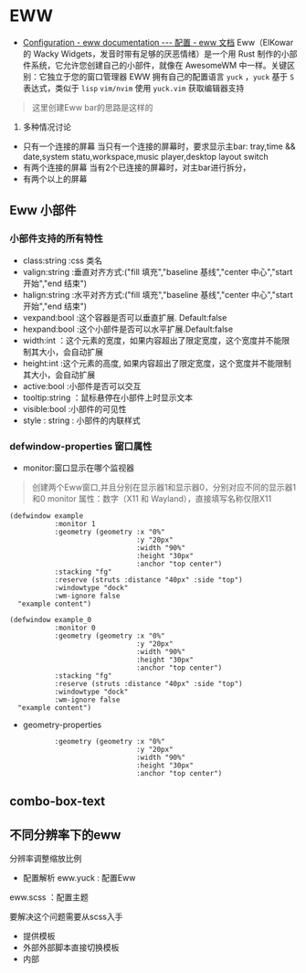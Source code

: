 # EWW
- [Configuration - eww documentation --- 配置 - eww 文档](https://elkowar.github.io/eww/configuration.html)
Eww（ElKowar 的 Wacky Widgets，发音时带有足够的厌恶情绪）是一个用 Rust 制作的小部件系统，它允许您创建自己的小部件，就像在 AwesomeWM 中一样。关键区别：它独立于您的窗口管理器
EWW 拥有自己的配置语言 `yuck` ，`yuck` 基于 `S` 表达式，类似于 `lisp`
`vim/nvim` 使用 `yuck.vim` 获取编辑器支持

> 这里创建Eww bar的思路是这样的
1. 多种情况讨论
  - 只有一个连接的屏幕
    当只有一个连接的屏幕时，要求显示主bar: tray,time && date,system statu,workspace,music player,desktop layout switch
  - 有两个连接的屏幕
    当有2个已连接的屏幕时，对主bar进行拆分，
  - 有两个以上的屏幕

## Eww 小部件
### 小部件支持的所有特性
- class:string :css 类名
- valign:string :垂直对齐方式:("fill 填充","baseline 基线","center 中心","start 开始","end 结束")
- halign:string :水平对齐方式:("fill 填充","baseline 基线","center 中心","start 开始","end 结束")
- vexpand:bool :这个容器是否可以垂直扩展. Default:false
- hexpand:bool :这个小部件是否可以水平扩展.Default:false
- width:int ：这个元素的宽度，如果内容超出了限定宽度，这个宽度并不能限制其大小，会自动扩展
- height:int :这个元素的高度, 如果内容超出了限定宽度，这个宽度并不能限制其大小，会自动扩展
- active:bool :小部件是否可以交互
- tooltip:string ：鼠标悬停在小部件上时显示文本
- visible:bool :小部件的可见性
- style : string : 小部件的内联样式

### defwindow-properties 窗口属性
- monitor:窗口显示在哪个监视器
> 创建两个Eww窗口,并且分别在显示器1和显示器0，分别对应不同的显示器1和0
> monitor 属性：数字（X11 和 Wayland），直接填写名称仅限X11
```yuck
(defwindow example
           :monitor 1
           :geometry (geometry :x "0%"
                               :y "20px"
                               :width "90%"
                               :height "30px"
                               :anchor "top center")
           :stacking "fg"
           :reserve (struts :distance "40px" :side "top")
           :windowtype "dock"
           :wm-ignore false
  "example content")

(defwindow example_0
           :monitor 0
           :geometry (geometry :x "0%"
                               :y "20px"
                               :width "90%"
                               :height "30px"
                               :anchor "top center")
           :stacking "fg"
           :reserve (struts :distance "40px" :side "top")
           :windowtype "dock"
           :wm-ignore false
  "example content")

```

- geometry-properties

```
           :geometry (geometry :x "0%"
                               :y "20px"
                               :width "90%"
                               :height "30px"
                               :anchor "top center")

```

## combo-box-text

## 不同分辨率下的eww
分辨率调整缩放比例


- 配置解析
eww.yuck : 配置Eww

eww.scss ：配置主题

要解决这个问题需要从scss入手


- 提供模板
- 外部外部脚本直接切换模板
- 内部
